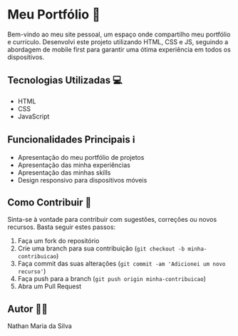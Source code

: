 # Meu Portfólio 🚀

Bem-vindo ao meu site pessoal, um espaço onde compartilho meu portfólio e currículo. Desenvolvi este projeto utilizando HTML, CSS e JS, seguindo a abordagem de mobile first para garantir uma ótima experiência em todos os dispositivos.

## Tecnologias Utilizadas 💻

- HTML
- CSS
- JavaScript

## Funcionalidades Principais ℹ️

- Apresentação do meu portfólio de projetos
- Apresentação das minha experiências
- Apresentação das minhas skills
- Design responsivo para dispositivos móveis

## Como Contribuir 🤝

Sinta-se à vontade para contribuir com sugestões, correções ou novos recursos. Basta seguir estes passos:

1. Faça um fork do repositório
2. Crie uma branch para sua contribuição (`git checkout -b minha-contribuicao`)
3. Faça commit das suas alterações (`git commit -am 'Adicionei um novo recurso'`)
4. Faça push para a branch (`git push origin minha-contribuicao`)
5. Abra um Pull Request

## Autor 👨‍💻

Nathan Maria da Silva
